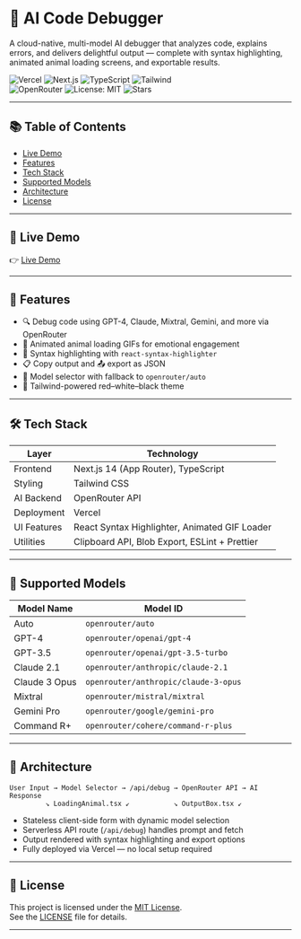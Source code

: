 # 🧠 AI Code Debugger
A cloud-native, multi-model AI debugger that analyzes code, explains errors, and delivers delightful output — complete with syntax highlighting, animated animal loading screens, and exportable results.

![Vercel](https://img.shields.io/badge/Hosted%20on-Vercel-black?logo=vercel)
![Next.js](https://img.shields.io/badge/Next.js-14-blue?logo=next.js)
![TypeScript](https://img.shields.io/badge/TypeScript-Strict-blue?logo=typescript)
![Tailwind](https://img.shields.io/badge/TailwindCSS-Responsive-06B6D4?logo=tailwindcss)  
![OpenRouter](https://img.shields.io/badge/OpenRouter-MultiModel-FF4A4A?logo=openai)
![License: MIT](https://img.shields.io/badge/License-MIT-green.svg)
![Stars](https://img.shields.io/github/stars/nikhxxt/ai-code-debugger?style=social)

---
 
## 📚 Table of Contents

- [Live Demo](#-live-demo)
- [Features](#-features)
- [Tech Stack](#-tech-stack)
- [Supported Models](#-supported-models)
- [Architecture](#-architecture)
- [License](#-license)

---

## 🔗 Live Demo

👉 [Live Demo](https://ai-code-debugger-bk4s-niks-projects-20063e2f.vercel.app/)

---

## 🚀 Features

- 🔍 Debug code using GPT-4, Claude, Mixtral, Gemini, and more via OpenRouter  
- 🐾 Animated animal loading GIFs for emotional engagement  
- 🎨 Syntax highlighting with `react-syntax-highlighter`  
- 📋 Copy output and 📤 export as JSON  
- 🧪 Model selector with fallback to `openrouter/auto`  
- 💅 Tailwind-powered red–white–black theme  

---

## 🛠️ Tech Stack

| Layer        | Technology                          |
|--------------|--------------------------------------|
| Frontend     | Next.js 14 (App Router), TypeScript  |
| Styling      | Tailwind CSS                        |
| AI Backend   | OpenRouter API                      |
| Deployment   | Vercel                              |
| UI Features  | React Syntax Highlighter, Animated GIF Loader |
| Utilities    | Clipboard API, Blob Export, ESLint + Prettier |

---

## 🧩 Supported Models

| Model Name     | Model ID                             |
|----------------|--------------------------------------|
| Auto           | `openrouter/auto`                    |
| GPT-4          | `openrouter/openai/gpt-4`            |
| GPT-3.5        | `openrouter/openai/gpt-3.5-turbo`    |
| Claude 2.1     | `openrouter/anthropic/claude-2.1`    |
| Claude 3 Opus  | `openrouter/anthropic/claude-3-opus` |
| Mixtral        | `openrouter/mistral/mixtral`         |
| Gemini Pro     | `openrouter/google/gemini-pro`       |
| Command R+     | `openrouter/cohere/command-r-plus`   |

---

## 🧱 Architecture

```
User Input → Model Selector → /api/debug → OpenRouter API → AI Response
         ↘︎ LoadingAnimal.tsx ↙︎           ↘︎ OutputBox.tsx ↙︎
```

- Stateless client-side form with dynamic model selection  
- Serverless API route (`/api/debug`) handles prompt and fetch  
- Output rendered with syntax highlighting and export options  
- Fully deployed via Vercel — no local setup required  

---

## 📄 License

This project is licensed under the [MIT License](https://opensource.org/licenses/MIT).  
See the [LICENSE](./LICENSE) file for details.

---
